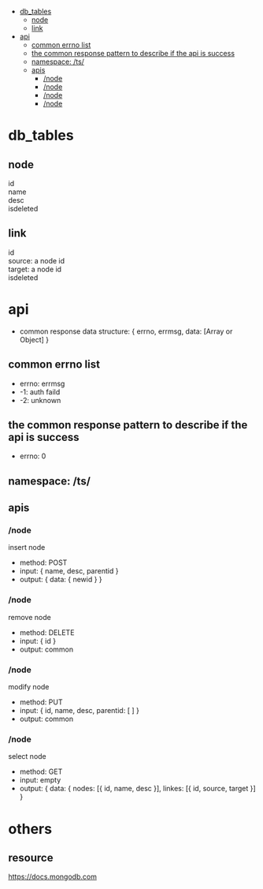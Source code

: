<!-- TOC -->

- [db_tables](#db_tables)
    - [node](#node)
    - [link](#link)
- [api](#api)
    - [common errno list](#common-errno-list)
    - [the common response pattern to describe if the api is success](#the-common-response-pattern-to-describe-if-the-api-is-success)
    - [namespace: /ts/](#namespace-ts)
    - [apis](#apis)
        - [/node](#node)
        - [/node](#node-1)
        - [/node](#node-2)
        - [/node](#node-3)

<!-- /TOC -->

# db_tables
## node
id  
name  
desc  
isdeleted  

## link
id  
source: a node id  
target: a node id  
isdeleted  

# api
* common response data structure: { errno, errmsg, data: [Array or Object] }
## common errno list
* errno: errmsg
* -1: auth faild
* -2: unknown
## the common response pattern to describe if the api is success
* errno: 0
## namespace: /ts/
## apis
### /node
insert node  

* method: POST
* input: { name, desc, parentid }
* output: { data: { newid } }
### /node
remove node  

* method: DELETE
* input: { id }
* output: common
### /node
modify node  

* method: PUT
* input: { id, name, desc, parentid: [  ] }
* output: common
### /node
select node  

* method: GET
* input: empty
* output: { data: { nodes: [{ id, name, desc }], linkes: [{ id, source, target }] }

# others
## resource
https://docs.mongodb.com